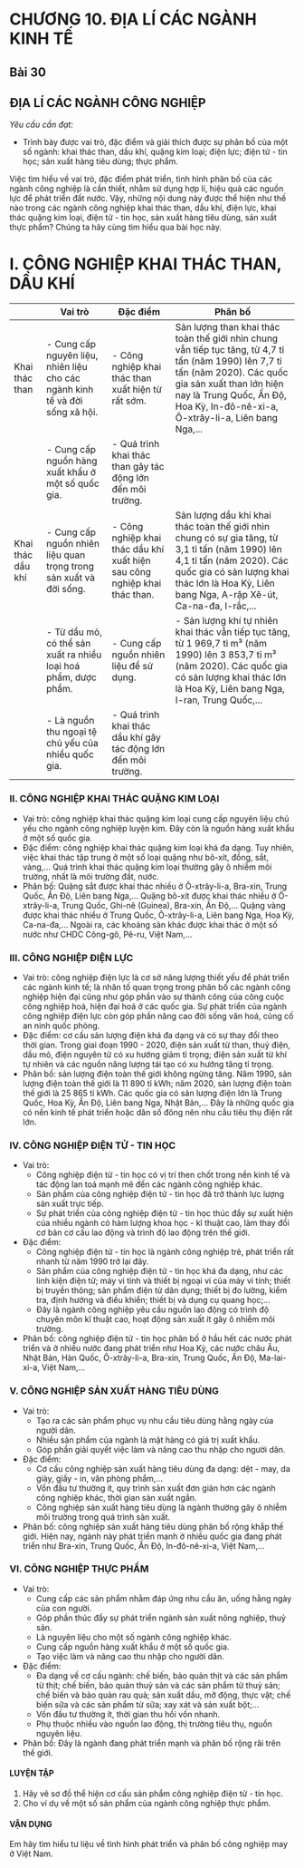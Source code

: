 # CHƯƠNG 10. ĐỊA LÍ CÁC NGÀNH KINH TẾ

## Bài 30
## ĐỊA LÍ CÁC NGÀNH CÔNG NGHIỆP

*Yêu cầu cần đạt:*
- Trình bày được vai trò, đặc điểm và giải thích được sự phân bố của một số ngành: khai thác than, dầu khí, quặng kim loại; điện lực; điện tử - tin học; sản xuất hàng tiêu dùng; thực phẩm.

Việc tìm hiểu về vai trò, đặc điểm phát triển, tình hình phân bố của các ngành công nghiệp là cần thiết, nhằm sử dụng hợp lí, hiệu quả các nguồn lực để phát triển đất nước. Vậy, những nội dung này được thể hiện như thế nào trong các ngành công nghiệp khai thác than, dầu khí, điện lực, khai thác quặng kim loại, điện tử - tin học, sản xuất hàng tiêu dùng, sản xuất thực phẩm? Chúng ta hãy cùng tìm hiểu qua bài học này.

# I. CÔNG NGHIỆP KHAI THÁC THAN, DẦU KHÍ

|       | Vai trò | Đặc điểm | Phân bố |
|-------|---------|----------|---------|
| Khai thác than | - Cung cấp nguyên liệu, nhiên liệu cho các ngành kinh tế và đời sống xã hội. | - Công nghiệp khai thác than xuất hiện từ rất sớm.  | Sản lượng than khai thác toàn thế giới nhìn chung vẫn tiếp tục tăng, từ 4,7 tỉ tấn (năm 1990) lên 7,7 tỉ tấn (năm 2020). Các quốc gia sản xuất than lớn hiện nay là Trung Quốc, Ấn Độ, Hoa Kỳ, In-đô-nê-xi-a, Ô-xtrây-li-a, Liên bang Nga,... |
|  | - Cung cấp nguồn hàng xuất khẩu ở một số quốc gia. | - Quá trình khai thác than gây tác động lớn đến môi trường. | |
| Khai thác dầu khí| - Cung cấp nguồn nhiên liệu quan trọng trong sản xuất và đời sống. | - Công nghiệp khai thác dầu khí xuất hiện sau công nghiệp khai thác than. | Sản lượng dầu khí khai thác toàn thế giới nhìn chung có sự gia tăng, từ 3,1 tỉ tấn (năm 1990) lên 4,1 tỉ tấn (năm 2020). Các quốc gia có sản lượng khai thác lớn là Hoa Kỳ, Liên bang Nga, A-rập Xê-út, Ca-na-đa, I-rắc,... |
|  | - Từ dầu mỏ, có thể sản xuất ra nhiều loại hoá phẩm, dược phẩm. | - Cung cấp nguồn nhiên liệu để sử dụng. | - Sản lượng khí tự nhiên khai thác vẫn tiếp tục tăng, từ 1 969,7 tỉ m³ (năm 1990) lên 3 853,7 tỉ m³ (năm 2020). Các quốc gia có sản lượng khai thác lớn là Hoa Kỳ, Liên bang Nga, I-ran, Trung Quốc,... |
|  | - Là nguồn thu ngoại tệ chủ yếu của nhiều quốc gia. | - Quá trình khai thác dầu khí gây tác động lớn đến môi trường. | |

### II. CÔNG NGHIỆP KHAI THÁC QUẶNG KIM LOẠI

- Vai trò: công nghiệp khai thác quặng kim loại cung cấp nguyên liệu chủ yếu cho ngành công nghiệp luyện kim. Đây còn là nguồn hàng xuất khẩu ở một số quốc gia.
- Đặc điểm: công nghiệp khai thác quặng kim loại khá đa dạng. Tuy nhiên, việc khai thác tập trung ở một số loại quặng như bô-xít, đồng, sắt, vàng,... Quá trình khai thác quặng kim loại thường gây ô nhiễm môi trường, nhất là môi trường đất, nước.
- Phân bố: Quặng sắt được khai thác nhiều ở Ô-xtrây-li-a, Bra-xin, Trung Quốc, Ấn Độ, Liên bang Nga,... Quặng bô-xít được khai thác nhiều ở Ô-xtrây-li-a, Trung Quốc, Ghi-nê (Guinea), Bra-xin, Ấn Độ,... Quặng vàng được khai thác nhiều ở Trung Quốc, Ô-xtrây-li-a, Liên bang Nga, Hoa Kỳ, Ca-na-đa,... Ngoài ra, các khoáng sản khác được khai thác ở một số nước như CHDC Công-gô, Pê-ru, Việt Nam,...

### III. CÔNG NGHIỆP ĐIỆN LỰC

- Vai trò: công nghiệp điện lực là cơ sở năng lượng thiết yếu để phát triển các ngành kinh tế; là nhân tố quan trọng trong phân bố các ngành công nghiệp hiện đại cũng như góp phần vào sự thành công của công cuộc công nghiệp hoá, hiện đại hoá ở các quốc gia.
Sự phát triển của ngành công nghiệp điện lực còn góp phần nâng cao đời sống văn hoá, củng cố an ninh quốc phòng.
- Đặc điểm: cơ cấu sản lượng điện khá đa dạng và có sự thay đổi theo thời gian. Trong giai đoạn 1990 - 2020, điện sản xuất từ than, thuỷ điện, dầu mỏ, điện nguyên tử có xu hướng giảm tỉ trọng; điện sản xuất từ khí tự nhiên và các nguồn năng lượng tái tạo có xu hướng tăng tỉ trọng.
- Phân bố: sản lượng điện toàn thế giới không ngừng tăng. Năm 1990, sản lượng điện toàn thế giới là 11 890 tỉ kWh; năm 2020, sản lượng điện toàn thế giới là 25 865 tỉ kWh. Các quốc gia có sản lượng điện lớn là Trung Quốc, Hoa Kỳ, Ấn Độ, Liên bang Nga, Nhật Bản,... Đây là những quốc gia có nền kinh tế phát triển hoặc dân số đông nên nhu cầu tiêu thụ điện rất lớn.

### IV. CÔNG NGHIỆP ĐIỆN TỬ - TIN HỌC

- Vai trò:
    + Công nghiệp điện tử - tin học có vị trí then chốt trong nền kinh tế và tác động lan toả mạnh mẽ đến các ngành công nghiệp khác.
    + Sản phẩm của công nghiệp điện tử - tin học đã trở thành lực lượng sản xuất trực tiếp.
    + Sự phát triển của công nghiệp điện tử - tin học thúc đẩy sự xuất hiện của nhiều ngành có hàm lượng khoa học - kĩ thuật cao, làm thay đổi cơ bản cơ cấu lao động và trình độ lao động trên thế giới.
- Đặc điểm:
    + Công nghiệp điện tử - tin học là ngành công nghiệp trẻ, phát triển rất nhanh từ năm 1990 trở lại đây.
    + Sản phẩm của công nghiệp điện tử - tin học khá đa dạng, như các linh kiện điện tử; máy vi tính và thiết bị ngoại vi của máy vi tính; thiết bị truyền thông; sản phẩm điện tử dân dụng; thiết bị đo lường, kiểm tra, định hướng và điều khiển; thiết bị và dụng cụ quang học;...
    + Đây là ngành công nghiệp yêu cầu nguồn lao động có trình độ chuyên môn kĩ thuật cao, hoạt động sản xuất ít gây ô nhiễm môi trường.
- Phân bố: công nghiệp điện tử - tin học phân bố ở hầu hết các nước phát triển và ở nhiều nước đang phát triển như Hoa Kỳ, các nước châu Âu, Nhật Bản, Hàn Quốc, Ô-xtrây-li-a, Bra-xin, Trung Quốc, Ấn Độ, Ma-lai-xi-a, Việt Nam,...

### V. CÔNG NGHIỆP SẢN XUẤT HÀNG TIÊU DÙNG

- Vai trò:
    + Tạo ra các sản phẩm phục vụ nhu cầu tiêu dùng hằng ngày của người dân.
    + Nhiều sản phẩm của ngành là mặt hàng có giá trị xuất khẩu.
    + Góp phần giải quyết việc làm và nâng cao thu nhập cho người dân.
- Đặc điểm:
    + Cơ cấu công nghiệp sản xuất hàng tiêu dùng đa dạng: dệt - may, da giày, giấy - in, văn phòng phẩm,...
    + Vốn đầu tư thường ít, quy trình sản xuất đơn giản hơn các ngành công nghiệp khác, thời gian sản xuất ngắn.
    + Công nghiệp sản xuất hàng tiêu dùng là ngành thường gây ô nhiễm môi trường trong quá trình sản xuất.
- Phân bố: công nghiệp sản xuất hàng tiêu dùng phân bố rộng khắp thế giới. Hiện nay, ngành này phát triển mạnh ở nhiều quốc gia đang phát triển như Bra-xin, Trung Quốc, Ấn Độ, In-đô-nê-xi-a, Việt Nam,...

### VI. CÔNG NGHIỆP THỰC PHẨM

- Vai trò:
    + Cung cấp các sản phẩm nhằm đáp ứng nhu cầu ăn, uống hằng ngày của con người.
    + Góp phần thúc đẩy sự phát triển ngành sản xuất nông nghiệp, thuỷ sản.
    + Là nguyên liệu cho một số ngành công nghiệp khác.
    + Cung cấp nguồn hàng xuất khẩu ở một số quốc gia.
    + Tạo việc làm và nâng cao thu nhập cho người dân.
- Đặc điểm:
    + Đa dạng về cơ cấu ngành: chế biến, bảo quản thịt và các sản phẩm từ thịt; chế biến, bảo quản thuỷ sản và các sản phẩm từ thuỷ sản; chế biến và bảo quản rau quả; sản xuất dầu, mỡ động, thực vật; chế biến sữa và các sản phẩm từ sữa; xay xát và sản xuất bột;...
    + Vốn đầu tư thường ít, thời gian thu hồi vốn nhanh.
    + Phụ thuộc nhiều vào nguồn lao động, thị trường tiêu thụ, nguồn nguyên liệu.
- Phân bố: Đây là ngành đang phát triển mạnh và phân bố rộng rãi trên thế giới.

#### LUYỆN TẬP
1. Hãy vẽ sơ đồ thể hiện cơ cấu sản phẩm công nghiệp điện tử - tin học.
2. Cho ví dụ về một số sản phẩm của ngành công nghiệp thực phẩm.

#### VẬN DỤNG
Em hãy tìm hiểu tư liệu về tình hình phát triển và phân bố công nghiệp may ở Việt Nam.

